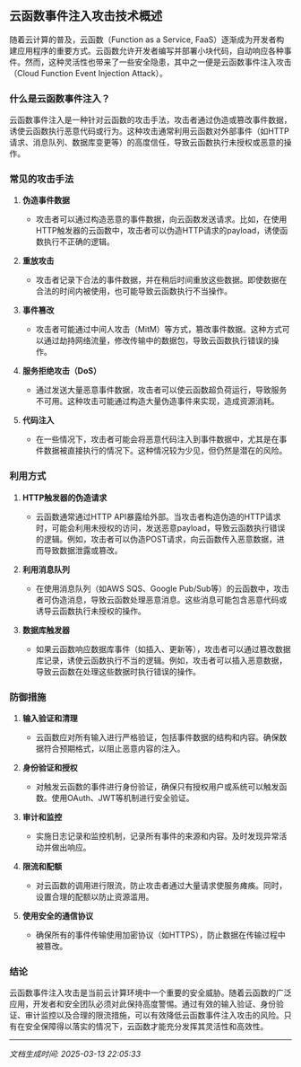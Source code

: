 ## 云函数事件注入攻击技术概述

随着云计算的普及，云函数（Function as a Service, FaaS）逐渐成为开发者构建应用程序的重要方式。云函数允许开发者编写并部署小块代码，自动响应各种事件。然而，这种灵活性也带来了一些安全隐患，其中之一便是云函数事件注入攻击（Cloud Function Event Injection Attack）。

### 什么是云函数事件注入？

云函数事件注入是一种针对云函数的攻击手法，攻击者通过伪造或篡改事件数据，诱使云函数执行恶意代码或行为。这种攻击通常利用云函数对外部事件（如HTTP请求、消息队列、数据库变更等）的高度信任，导致云函数执行未授权或恶意的操作。

### 常见的攻击手法

1. **伪造事件数据**
   - 攻击者可以通过构造恶意的事件数据，向云函数发送请求。比如，在使用HTTP触发器的云函数中，攻击者可以伪造HTTP请求的payload，诱使函数执行不正确的逻辑。

2. **重放攻击**
   - 攻击者记录下合法的事件数据，并在稍后时间重放这些数据。即使数据在合法的时间内被使用，也可能导致云函数执行不当操作。

3. **事件篡改**
   - 攻击者可能通过中间人攻击（MitM）等方式，篡改事件数据。这种方式可以通过劫持网络流量，修改传输中的数据包，导致云函数执行错误的操作。

4. **服务拒绝攻击（DoS）**
   - 通过发送大量恶意事件数据，攻击者可以使云函数超负荷运行，导致服务不可用。这种攻击可能通过构造大量伪造事件来实现，造成资源消耗。

5. **代码注入**
   - 在一些情况下，攻击者可能会将恶意代码注入到事件数据中，尤其是在事件数据被直接执行的情况下。这种情况较为少见，但仍然是潜在的风险。

### 利用方式

1. **HTTP触发器的伪造请求**
   - 云函数通常通过HTTP API暴露给外部。当攻击者构造伪造的HTTP请求时，可能会利用未授权的访问，发送恶意payload，导致云函数执行错误的逻辑。例如，攻击者可以伪造POST请求，向云函数传入恶意数据，进而导致数据泄露或篡改。

2. **利用消息队列**
   - 在使用消息队列（如AWS SQS、Google Pub/Sub等）的云函数中，攻击者可伪造消息，导致云函数处理恶意消息。这些消息可能包含恶意代码或诱导云函数执行未授权的操作。

3. **数据库触发器**
   - 如果云函数响应数据库事件（如插入、更新等），攻击者可以通过篡改数据库记录，诱使云函数执行不当的逻辑。例如，攻击者可以插入恶意数据，导致云函数在处理这些数据时执行错误的操作。

### 防御措施

1. **输入验证和清理**
   - 云函数应对所有输入进行严格验证，包括事件数据的结构和内容。确保数据符合预期格式，以阻止恶意内容的注入。

2. **身份验证和授权**
   - 对触发云函数的事件进行身份验证，确保只有授权用户或系统可以触发函数。使用OAuth、JWT等机制进行安全验证。

3. **审计和监控**
   - 实施日志记录和监控机制，记录所有事件的来源和内容。及时发现异常活动并做出响应。

4. **限流和配额**
   - 对云函数的调用进行限流，防止攻击者通过大量请求使服务瘫痪。同时，设置合理的配额以防止资源滥用。

5. **使用安全的通信协议**
   - 确保所有的事件传输使用加密协议（如HTTPS），防止数据在传输过程中被篡改。

### 结论

云函数事件注入攻击是当前云计算环境中一个重要的安全威胁。随着云函数的广泛应用，开发者和安全团队必须对此保持高度警惕。通过有效的输入验证、身份验证、审计监控以及合理的限流措施，可以有效降低云函数事件注入攻击的风险。只有在安全保障得以落实的情况下，云函数才能充分发挥其灵活性和高效性。

---

*文档生成时间: 2025-03-13 22:05:33*











